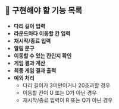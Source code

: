 ## 📄 구현해야 할 기능 목록

- **다리 길이 입력**
- **라운드마다 이동할 칸 입력**
- **재시작/종료 입력**
- **알림 문구**
- **이동할 수 있는 칸인지 확인**
- **게임 결과 계산**
- **최종 게임 결과 출력**
- **예외 처리**
  - 다리 길이가 3미만이거나 20초과할 경우
  - 이동할 칸이 U 또는 D가 아닌 경우
  - 재시작/종료 입력이 R 또는 Q가 아닌 경우
